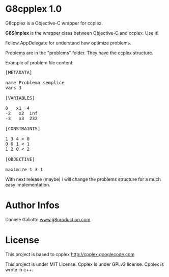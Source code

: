 G8cpplex 1.0
========

G8cpplex is a Objective-C wrapper for ccplex.

**G8Simplex** is the wrapper class between Objective-C and ccplex. Use it!

Follow AppDelegate for understand how optimize problems.

Problems are in the "problems" folder. 
They have the ccplex structure. 

Example of problem file content:

<pre>
[METADATA]

name Problema semplice
vars 3

[VARIABLES]

0   x1  4
-2   x2  inf
-3   x3  232

[CONSTRAINTS]

1 3 4 > 0
0 0 1 < 1
1 2 0 < 2

[OBJECTIVE]

maximize 1 3 1
</pre>

With next release (maybe) i will change the problems structure for a much easy implementation.


Author Infos
========

Daniele Galiotto www.g8production.com

License
========
This project is based to cpplex http://cpplex.googlecode.com

This project is under MIT License. 
Cpplex is under GPLv3 license. Cpplex is wrote in c++.
